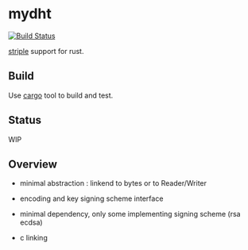 mydht
=====

[![Build Status](https://travis-ci.org/cheme/rust-striple.svg?branch=master)](https://travis-ci.org/cheme/rust-striple)

[striple](https://github.com/cheme/web3) support for rust.

Build
-----

Use [cargo](http://crates.io) tool to build and test.

Status
------

WIP

Overview
--------

* minimal abstraction : linkend to bytes or to Reader/Writer

* encoding and key signing scheme interface

* minimal dependency, only some implementing signing scheme (rsa ecdsa)

* c linking


